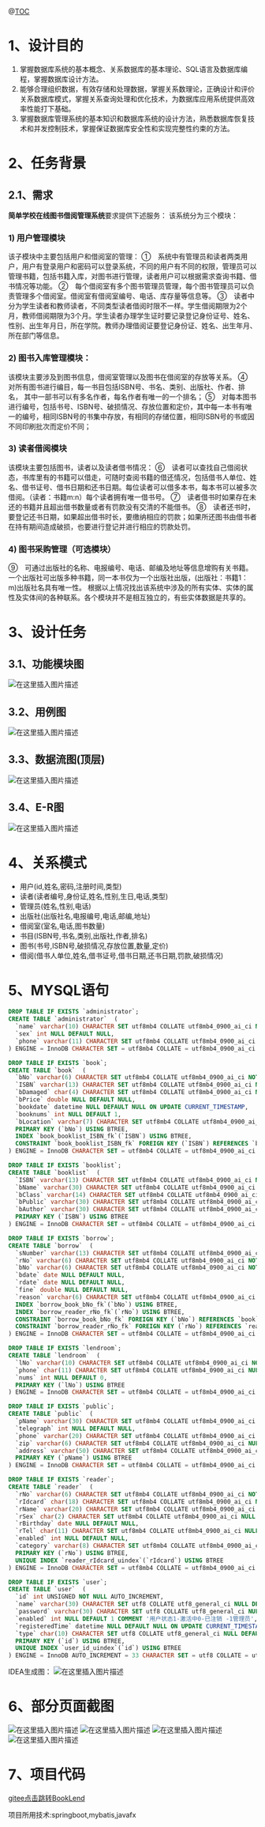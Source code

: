 ﻿@[TOC](目录)
# 1、设计目的

 1. 掌握数据库系统的基本概念、关系数据库的基本理论、SQL语言及数据库编程，掌握数据库设计方法。
 2. 能够合理组织数据，有效存储和处理数据，掌握关系数理论，正确设计和评价关系数据库模式，掌握关系查询处理和优化技术，为数据库应用系统提供高效率性能打下基础。
 3. 掌握数据库管理系统的基本知识和数据库系统的设计方法，熟悉数据库恢复技术和并发控制技术，掌握保证数据库安全性和实现完整性约束的方法。

# 2、任务背景
## 2.1、需求
**简单学校在线图书借阅管理系统**要求提供下述服务：
该系统分为三个模块：
### 1)	用户管理模块
该子模块中主要包括用户和借阅室的管理：
①　系统中有管理员和读者两类用户，用户有登录用户和密码可以登录系统，不同的用户有不同的权限，管理员可以管理书籍，包括书籍入库，对图书进行管理，读者用户可以根据需求查询书籍、借书情况等功能。
②　每个借阅室有多个图书管理员管理，每个图书管理员可以负责管理多个借阅室。借阅室有借阅室编号、电话、库存量等信息等。
③　读者中分为学生读者和教师读者，不同类型读者借阅时限不一样。学生借阅期限为2个月，教师借阅期限为3个月。学生读者办理学生证时要记录登记身份证号、姓名、性别、出生年月日，所在学院。教师办理借阅证要登记身份证、姓名、出生年月、所在部门等信息。
### 2)	图书入库管理模块：
该模块主要涉及到图书信息，借阅室管理以及图书在借阅室的存放等关系。
④　对所有图书进行编目，每一书目包括ISBN号、书名、类别、出版社、作者、排名， 其中一部书可以有多名作者，每名作者有唯一的一个排名；
⑤　对每本图书进行编号，包括书号、ISBN号、破损情况、存放位置和定价，其中每一本书有唯一的编号，相同ISBN号的书集中存放，有相同的存储位置，相同ISBN号的书或因不同印刷批次而定价不同；
### 3)	读者借阅模块
该模块主要包括图书，读者以及读者借书情况：
⑥　读者可以查找自己借阅状态，书库里有的书籍可以借走，可随时查阅书籍的借还情况，包括借书人单位、姓名、借书证号、借书日期和还书日期。每位读者可以借多本书，每本书可以被多次借阅。（读者：书籍m:n）每个读者拥有唯一借书号。
⑦　读者借书时如果存在未还的书籍并且超出借书数量或者有罚款没有交清的不能借书。
⑧　读者还书时，要登记还书日期，如果超出借书时长，要缴纳相应的罚款；如果所还图书由借书者在持有期间造成破损，也要进行登记并进行相应的罚款处罚。
### 4)	图书采购管理（可选模块）
⑨　可通过出版社的名称、电报编号、电话、邮编及地址等信息增购有关书籍。一个出版社可出版多种书籍，同一本书仅为一个出版社出版，(出版社：书籍1：m)出版社名具有唯一性。
根据以上情况找出该系统中涉及的所有实体、实体的属性及实体间的各种联系。各个模块并不是相互独立的，有些实体数据是共享的。
# 3、设计任务
## 3.1、功能模块图
![在这里插入图片描述](https://img-blog.csdnimg.cn/fe5b3216ad1948a19c83099c3ffb16fb.png?x-oss-process=image/watermark,type_d3F5LXplbmhlaQ,shadow_50,text_Q1NETiBAcHVyaXR5LWdvb2Q=,size_20,color_FFFFFF,t_70,g_se,x_16)

## 3.2、用例图
![在这里插入图片描述](https://img-blog.csdnimg.cn/198cadfb94df46e5932a4d46917273a4.png?x-oss-process=image/watermark,type_d3F5LXplbmhlaQ,shadow_50,text_Q1NETiBAcHVyaXR5LWdvb2Q=,size_20,color_FFFFFF,t_70,g_se,x_16)

## 3.3、数据流图(顶层)
![在这里插入图片描述](https://img-blog.csdnimg.cn/a2198b5112554ae7a48ee7397cd7b621.png?x-oss-process=image/watermark,type_d3F5LXplbmhlaQ,shadow_50,text_Q1NETiBAcHVyaXR5LWdvb2Q=,size_20,color_FFFFFF,t_70,g_se,x_16)
## 3.4、E-R图
![在这里插入图片描述](https://img-blog.csdnimg.cn/a0f6b19de5394e46b661696fbff3712c.png?x-oss-process=image/watermark,type_d3F5LXplbmhlaQ,shadow_50,text_Q1NETiBAcHVyaXR5LWdvb2Q=,size_20,color_FFFFFF,t_70,g_se,x_16)
 
# 4、关系模式

 - 用户(id,姓名,密码,注册时间,类型)
 - 读者(读者编号,身份证,姓名,性别,生日,电话,类型)
 - 管理员(姓名,性别,电话)
 - 出版社(出版社名,电报编号,电话,邮编,地址)
 - 借阅室(室名,电话,图书数量)
 - 书目(ISBN号,书名,类别,出版社,作者,排名)
 - 图书(书号,ISBN号,破损情况,存放位置,数量,定价)
 - 借阅(借书人单位,姓名,借书证号,借书日期,还书日期,罚款,破损情况)

# 5、MYSQL语句

```sql
DROP TABLE IF EXISTS `administrator`;
CREATE TABLE `administrator`  (
  `name` varchar(10) CHARACTER SET utf8mb4 COLLATE utf8mb4_0900_ai_ci NULL DEFAULT NULL,
  `sex` int NULL DEFAULT NULL,
  `phone` varchar(11) CHARACTER SET utf8mb4 COLLATE utf8mb4_0900_ai_ci NULL DEFAULT NULL
) ENGINE = InnoDB CHARACTER SET = utf8mb4 COLLATE = utf8mb4_0900_ai_ci COMMENT = '管理员' ROW_FORMAT = Dynamic;

DROP TABLE IF EXISTS `book`;
CREATE TABLE `book`  (
  `bNo` varchar(6) CHARACTER SET utf8mb4 COLLATE utf8mb4_0900_ai_ci NOT NULL,
  `ISBN` varchar(13) CHARACTER SET utf8mb4 COLLATE utf8mb4_0900_ai_ci NULL DEFAULT NULL,
  `bDamaged` char(4) CHARACTER SET utf8mb4 COLLATE utf8mb4_0900_ai_ci NULL DEFAULT '完好',
  `bPrice` double NULL DEFAULT NULL,
  `bookdate` datetime NULL DEFAULT NULL ON UPDATE CURRENT_TIMESTAMP,
  `booknums` int NULL DEFAULT 1,
  `bLocation` varchar(7) CHARACTER SET utf8mb4 COLLATE utf8mb4_0900_ai_ci NULL DEFAULT NULL,
  PRIMARY KEY (`bNo`) USING BTREE,
  INDEX `book_booklist_ISBN_fk`(`ISBN`) USING BTREE,
  CONSTRAINT `book_booklist_ISBN_fk` FOREIGN KEY (`ISBN`) REFERENCES `booklist` (`ISBN`) ON DELETE RESTRICT ON UPDATE RESTRICT
) ENGINE = InnoDB CHARACTER SET = utf8mb4 COLLATE = utf8mb4_0900_ai_ci COMMENT = '图书' ROW_FORMAT = Dynamic;

DROP TABLE IF EXISTS `booklist`;
CREATE TABLE `booklist`  (
  `ISBN` varchar(13) CHARACTER SET utf8mb4 COLLATE utf8mb4_0900_ai_ci NOT NULL,
  `bName` varchar(30) CHARACTER SET utf8mb4 COLLATE utf8mb4_0900_ai_ci NULL DEFAULT NULL,
  `bClass` varchar(14) CHARACTER SET utf8mb4 COLLATE utf8mb4_0900_ai_ci NULL DEFAULT NULL,
  `bPublic` varchar(30) CHARACTER SET utf8mb4 COLLATE utf8mb4_0900_ai_ci NULL DEFAULT NULL,
  `bAuthor` varchar(30) CHARACTER SET utf8mb4 COLLATE utf8mb4_0900_ai_ci NULL DEFAULT NULL,
  PRIMARY KEY (`ISBN`) USING BTREE
) ENGINE = InnoDB CHARACTER SET = utf8mb4 COLLATE = utf8mb4_0900_ai_ci COMMENT = '书目' ROW_FORMAT = Dynamic;

DROP TABLE IF EXISTS `borrow`;
CREATE TABLE `borrow`  (
  `sNumber` varchar(13) CHARACTER SET utf8mb4 COLLATE utf8mb4_0900_ai_ci NOT NULL,
  `rNo` varchar(6) CHARACTER SET utf8mb4 COLLATE utf8mb4_0900_ai_ci NOT NULL,
  `bNo` varchar(6) CHARACTER SET utf8mb4 COLLATE utf8mb4_0900_ai_ci NOT NULL,
  `bdate` date NULL DEFAULT NULL,
  `rdate` date NULL DEFAULT NULL,
  `fine` double NULL DEFAULT NULL,
  `reason` varchar(6) CHARACTER SET utf8mb4 COLLATE utf8mb4_0900_ai_ci NULL DEFAULT NULL,
  INDEX `borrow_book_bNo_fk`(`bNo`) USING BTREE,
  INDEX `borrow_reader_rNo_fk`(`rNo`) USING BTREE,
  CONSTRAINT `borrow_book_bNo_fk` FOREIGN KEY (`bNo`) REFERENCES `book` (`bNo`) ON DELETE RESTRICT ON UPDATE RESTRICT,
  CONSTRAINT `borrow_reader_rNo_fk` FOREIGN KEY (`rNo`) REFERENCES `reader` (`rNo`) ON DELETE RESTRICT ON UPDATE RESTRICT
) ENGINE = InnoDB CHARACTER SET = utf8mb4 COLLATE = utf8mb4_0900_ai_ci ROW_FORMAT = Dynamic;

DROP TABLE IF EXISTS `lendroom`;
CREATE TABLE `lendroom`  (
  `lNo` varchar(10) CHARACTER SET utf8mb4 COLLATE utf8mb4_0900_ai_ci NOT NULL,
  `phone` char(11) CHARACTER SET utf8mb4 COLLATE utf8mb4_0900_ai_ci NULL DEFAULT NULL,
  `nums` int NULL DEFAULT 0,
  PRIMARY KEY (`lNo`) USING BTREE
) ENGINE = InnoDB CHARACTER SET = utf8mb4 COLLATE = utf8mb4_0900_ai_ci COMMENT = '借阅室' ROW_FORMAT = Dynamic;

DROP TABLE IF EXISTS `public`;
CREATE TABLE `public`  (
  `pName` varchar(30) CHARACTER SET utf8mb4 COLLATE utf8mb4_0900_ai_ci NOT NULL,
  `telegraph` int NULL DEFAULT NULL,
  `phone` varchar(20) CHARACTER SET utf8mb4 COLLATE utf8mb4_0900_ai_ci NULL DEFAULT NULL,
  `zip` varchar(6) CHARACTER SET utf8mb4 COLLATE utf8mb4_0900_ai_ci NULL DEFAULT NULL,
  `address` varchar(50) CHARACTER SET utf8mb4 COLLATE utf8mb4_0900_ai_ci NULL DEFAULT NULL,
  PRIMARY KEY (`pName`) USING BTREE
) ENGINE = InnoDB CHARACTER SET = utf8mb4 COLLATE = utf8mb4_0900_ai_ci COMMENT = '出版社' ROW_FORMAT = Dynamic;

DROP TABLE IF EXISTS `reader`;
CREATE TABLE `reader`  (
  `rNo` varchar(6) CHARACTER SET utf8mb4 COLLATE utf8mb4_0900_ai_ci NOT NULL,
  `rIdcard` char(18) CHARACTER SET utf8mb4 COLLATE utf8mb4_0900_ai_ci NOT NULL,
  `rName` varchar(20) CHARACTER SET utf8mb4 COLLATE utf8mb4_0900_ai_ci NULL DEFAULT NULL,
  `rSex` char(2) CHARACTER SET utf8mb4 COLLATE utf8mb4_0900_ai_ci NULL DEFAULT NULL,
  `rBirthday` date NULL DEFAULT NULL,
  `rTel` char(11) CHARACTER SET utf8mb4 COLLATE utf8mb4_0900_ai_ci NULL DEFAULT NULL,
  `enabled` int NULL DEFAULT NULL,
  `category` varchar(8) CHARACTER SET utf8mb4 COLLATE utf8mb4_0900_ai_ci NULL DEFAULT NULL,
  PRIMARY KEY (`rNo`) USING BTREE,
  UNIQUE INDEX `reader_rIdcard_uindex`(`rIdcard`) USING BTREE
) ENGINE = InnoDB CHARACTER SET = utf8mb4 COLLATE = utf8mb4_0900_ai_ci COMMENT = '读者表' ROW_FORMAT = Dynamic;

DROP TABLE IF EXISTS `user`;
CREATE TABLE `user`  (
  `id` int UNSIGNED NOT NULL AUTO_INCREMENT,
  `name` varchar(30) CHARACTER SET utf8 COLLATE utf8_general_ci NULL DEFAULT NULL COMMENT '用户名',
  `password` varchar(30) CHARACTER SET utf8 COLLATE utf8_general_ci NULL DEFAULT NULL COMMENT '密码',
  `enabled` int NULL DEFAULT 1 COMMENT '用户状态1-激活中0-已注销 -1管理员',
  `registeredTime` datetime NULL DEFAULT NULL ON UPDATE CURRENT_TIMESTAMP COMMENT '注册时间',
  `type` char(10) CHARACTER SET utf8 COLLATE utf8_general_ci NULL DEFAULT NULL,
  PRIMARY KEY (`id`) USING BTREE,
  UNIQUE INDEX `user_id_uindex`(`id`) USING BTREE
) ENGINE = InnoDB AUTO_INCREMENT = 33 CHARACTER SET = utf8 COLLATE = utf8_general_ci COMMENT = '用户表' ROW_FORMAT = Dynamic;

```
IDEA生成图：
![在这里插入图片描述](https://img-blog.csdnimg.cn/f432f59f1c434d959b6a1832f5d4685c.png?x-oss-process=image/watermark,type_d3F5LXplbmhlaQ,shadow_50,text_Q1NETiBAcHVyaXR5LWdvb2Q=,size_20,color_FFFFFF,t_70,g_se,x_16)
# 6、部分页面截图

![在这里插入图片描述](https://img-blog.csdnimg.cn/f0e64d9a1579465e88974f336a03704b.png?x-oss-process=image/watermark,type_d3F5LXplbmhlaQ,shadow_50,text_Q1NETiBAcHVyaXR5LWdvb2Q=,size_20,color_FFFFFF,t_70,g_se,x_16)
![在这里插入图片描述](https://img-blog.csdnimg.cn/b981ab851b4c435facdffbf61da596e5.png?x-oss-process=image/watermark,type_d3F5LXplbmhlaQ,shadow_50,text_Q1NETiBAcHVyaXR5LWdvb2Q=,size_20,color_FFFFFF,t_70,g_se,x_16)
![在这里插入图片描述](https://img-blog.csdnimg.cn/7d977c88c0bd424e828f9ff7ee5ecd0a.png?x-oss-process=image/watermark,type_d3F5LXplbmhlaQ,shadow_50,text_Q1NETiBAcHVyaXR5LWdvb2Q=,size_20,color_FFFFFF,t_70,g_se,x_16)
![在这里插入图片描述](https://img-blog.csdnimg.cn/35ff0de71d4540ab98feba9cd9a63b97.png?x-oss-process=image/watermark,type_d3F5LXplbmhlaQ,shadow_50,text_Q1NETiBAcHVyaXR5LWdvb2Q=,size_20,color_FFFFFF,t_70,g_se,x_16)
# 7、项目代码
[gitee点击跳转BookLend](https://gitee.com/luo-hongyun/book-lend.git)

项目所用技术:springboot,mybatis,javafx
